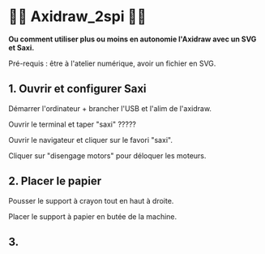 # 🚧🚧 Axidraw_2spi 🚧🚧

**Ou comment utiliser plus ou moins en autonomie l'Axidraw avec un SVG et Saxi.**

Pré-requis : être à l'atelier numérique, avoir un fichier en SVG.

## 1. Ouvrir et configurer Saxi

Démarrer l'ordinateur + brancher l'USB et l'alim de l'axidraw.

Ouvrir le terminal et taper "saxi" ?????

Ouvrir le navigateur et cliquer sur le favori "saxi".

Cliquer sur "disengage motors" pour déloquer les moteurs.

## 2. Placer le papier

Pousser le support à crayon tout en haut à droite.

Placer le support à papier en butée de la machine.



## 3. 